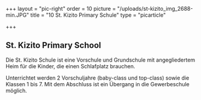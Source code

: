 +++
layout = "pic-right"
order = 10
picture = "/uploads/st-kizito_img_2688-min.JPG"
title = "10 St. Kizito Primary Schule"
type = "picarticle"

+++
## St. Kizito Primary School

Die St. Kizito Schule ist eine Vorschule und Grundschule mit angegliedertem Heim für die Kinder, die einen Schlafplatz brauchen. 

Unterrichtet werden 2 Vorschuljahre (baby-class und top-class) sowie die Klassen 1 bis 7. Mit dem Abschluss ist ein Übergang in die Gewerbeschule möglich.